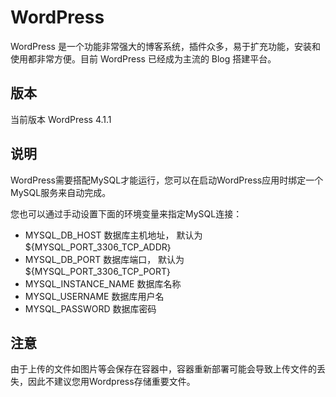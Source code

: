 # WordPress

WordPress 是一个功能非常强大的博客系统，插件众多，易于扩充功能，安装和使用都非常方便。目前 WordPress 已经成为主流的 Blog 搭建平台。

## 版本

当前版本 WordPress 4.1.1

## 说明

WordPress需要搭配MySQL才能运行，您可以在启动WordPress应用时绑定一个MySQL服务来自动完成。

您也可以通过手动设置下面的环境变量来指定MySQL连接：

- MYSQL\_DB\_HOST  数据库主机地址， 默认为${MYSQL_PORT_3306_TCP_ADDR｝
- MYSQL\_DB\_PORT  数据库端口， 默认为 ${MYSQL_PORT_3306_TCP_PORT｝
- MYSQL\_INSTANCE\_NAME 数据库名称
- MYSQL_USERNAME  数据库用户名
- MYSQL_PASSWORD  数据库密码

## 注意

由于上传的文件如图片等会保存在容器中，容器重新部署可能会导致上传文件的丢失，因此不建议您用Wordpress存储重要文件。


